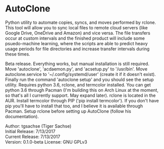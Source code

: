 # AutoClone
Python utility to automate copies, syncs, and moves performed by rclone. This tool will allow you to sync local files to remote cloud servers (like Google Drive, OneDrive and Amazon) and vice versa. The file transfers occur at custom intervals and the finished product will include some psuedo-machine learning, where the scripts are able to predict heavy usage periods for file directories and increase transfer intervals during these times.  

Beta release. Everything works, but manual installation is still required. Move 'autoclone', 'acdaemon.py', and 'acsetup.py' to '/usr/bin'. Move autoclone.service to '~/.config/systemd/user' (create it if it doesn't exist). Finally run the command 'autoclone setup' and you should see the setup utility. Requires python 3.6, rclone, and termcolor installed. You can get python 3.6 through Pacman (I'm building this on Arch Linux at the moment, so that's all I currently support. May expand later). rclone is located in the AUR. Install termcolor through PIP ('pip install termcolor'). If you don't have pip you'll have to install that too, and I believe it is available through Pacman. Setup rclone before setting up AutoClone (follow his documentation).

Author: tgsachse (Tiger Sachse)  
Initial Release: 7/13/2017  
Current Release: 7/13/2017  
Version: 0.1.0-beta 
License: GNU GPLv3  

